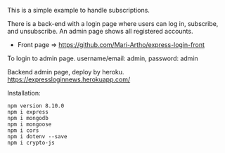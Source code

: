 This is a simple example to handle subscriptions.

There is a back-end with a login page where users can log in, subscribe, and unsubscribe. An admin page shows all registered accounts.

* Front page => https://github.com/Mari-Artho/express-login-front

To login to admin page.
 username/email: admin, password: admin

Backend admin page, deploy by heroku.
https://expressloginnews.herokuapp.com/

Installation:

```
npm version 8.10.0
npm i express
npm i mongodb
npm i mongoose
npm i cors
npm i dotenv --save
npm i crypto-js

```
